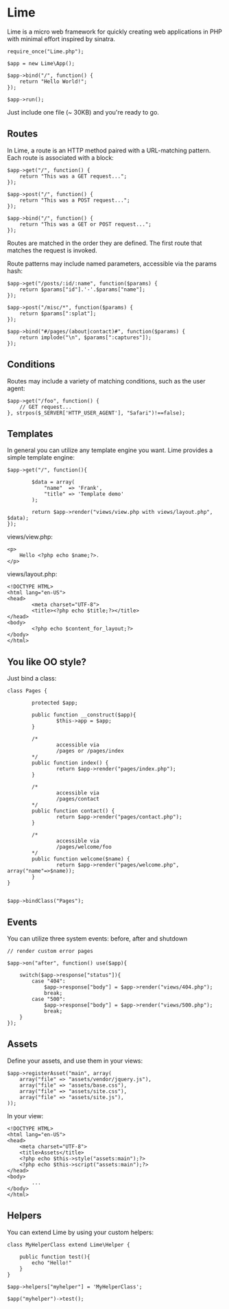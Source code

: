 Lime
====

Lime is a micro web framework for quickly creating web applications in PHP with minimal effort inspired by sinatra.
    
    require_once("Lime.php");

    $app = new Lime\App();

    $app->bind("/", function() {
        return "Hello World!";
    });

    $app->run();

Just include one file (~ 30KB) and you're ready to go.


## Routes

In Lime, a route is an HTTP method paired with a URL-matching pattern. Each route is associated with a block:


    $app->get("/", function() {
        return "This was a GET request...";
    });

    $app->post("/", function() {
        return "This was a POST request...";
    });

    $app->bind("/", function() {
        return "This was a GET or POST request...";
    });
     

Routes are matched in the order they are defined. The first route that matches the request is invoked.

Route patterns may include named parameters, accessible via the params hash:


    $app->get("/posts/:id/:name", function($params) {
        return $params["id"].'-'.$params["name"];
    });

    $app->post("/misc/*", function($params) {
        return $params[":splat"];
    });

    $app->bind("#/pages/(about|contact)#", function($params) {
        return implode("\n", $params[":captures"]);
    });


## Conditions

Routes may include a variety of matching conditions, such as the user agent:

    $app->get("/foo", function() {
        // GET request...
    }, strpos($_SERVER['HTTP_USER_AGENT'], "Safari")!==false);


## Templates

In general you can utilize any template engine you want. Lime provides a simple template engine:

    $app->get("/", function(){
     
            $data = array(
                "name"  => 'Frank', 
                "title" => 'Template demo'
            );
     
            return $app->render("views/view.php with views/layout.php", $data);
    });

views/view.php:

    <p>
        Hello <?php echo $name;?>.
    </p>

views/layout.php:

    <!DOCTYPE HTML>
    <html lang="en-US">
    <head>
            <meta charset="UTF-8">
            <title><?php echo $title;?></title>
    </head>
    <body>
            <?php echo $content_for_layout;?>
    </body>
    </html>


## You like OO style?

Just bind a class:

    class Pages {
            
            protected $app;

            public function __construct($app){
                    $this->app = $app;
            }

            /* 
                    accessible via 
                    /pages or /pages/index
            */
            public function index() {
                    return $app->render("pages/index.php");
            }

            /* 
                    accessible via 
                    /pages/contact
            */
            public function contact() {
                    return $app->render("pages/contact.php");
            }

            /* 
                    accessible via 
                    /pages/welcome/foo
            */
            public function welcome($name) {
                    return $app->render("pages/welcome.php", array("name"=>$name));
            }
    }


    $app->bindClass("Pages");


## Events

You can utilize three system events: before, after and shutdown

    // render custom error pages

    $app->on("after", function() use($app){
        
        switch($app->response["status"]){
            case "404":
                $app->response["body"] = $app->render("views/404.php");
                break;
            case "500":
                $app->response["body"] = $app->render("views/500.php");
                break;
        }
    });

## Assets

Define your assets, and use them in your views:

    $app->registerAsset("main", array(
        array("file" => "assets/vendor/jquery.js"),
        array("file" => "assets/base.css"),
        array("file" => "assets/site.css"),
        array("file" => "assets/site.js"),
    ));
 
In your view:

    <!DOCTYPE HTML>
    <html lang="en-US">
    <head>
        <meta charset="UTF-8">
        <title>Assets</title>
        <?php echo $this->style("assets:main");?>
        <?php echo $this->script("assets:main");?>
    </head>
    <body>
            ...
    </body>
    </html>

## Helpers

You can extend Lime by using your custom helpers:

    class MyHelperClass extend Lime\Helper {
        
        public function test(){
            echo "Hello!"
        }
    }

    $app->helpers["myhelper"] = 'MyHelperClass';

    $app("myhelper")->test();

